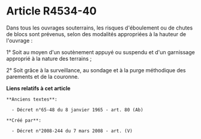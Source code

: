 # Article R4534-40

Dans tous les ouvrages souterrains, les risques d'éboulement ou de chutes de blocs sont prévenus, selon des modalités
appropriées à la hauteur de l'ouvrage :

1° Soit au moyen d'un soutènement appuyé ou suspendu et d'un garnissage approprié à la nature des terrains ;

2° Soit grâce à la surveillance, au sondage et à la purge méthodique des parements et de la couronne.

**Liens relatifs à cet article**

	**Anciens textes**:

	  - Décret n°65-48 du 8 janvier 1965 - art. 80 (Ab)

	**Créé par**:

	  - Décret n°2008-244 du 7 mars 2008 - art. (V)
